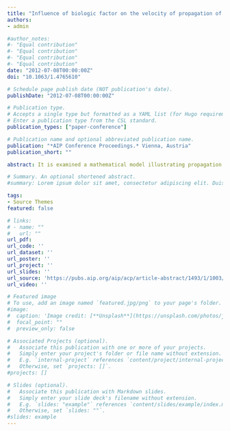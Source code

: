 ```yaml
---
title: "Influence of biologic factor on the velocity of propagation of pulse waves in vessels of living organisms"
authors:
- admin

#author_notes:
#- "Equal contribution"
#- "Equal contribution"
#- "Equal contribution"
#- "Equal contribution"
date: "2012-07-08T00:00:00Z"
doi: "10.1063/1.4765610"

# Schedule page publish date (NOT publication's date).
publishDate: "2012-07-08T00:00:00Z"

# Publication type.
# Accepts a single type but formatted as a YAML list (for Hugo requirements).
# Enter a publication type from the CSL standard.
publication_types: ["paper-conference"]

# Publication name and optional abbreviated publication name.
publication: "*AIP Conference Proceedings.* Vienna, Austria"
publication_short: ""

abstract: It is examined a mathematical model illustrating propagation of a pulse wave with biological activity of a blood vessel’s walls. The influence of the biological factor was allowed for in the equations connecting stresses and deformations of the vessel’s walls among themselves. A formula defining the pulse wave propagation velocity in an orthotropic resilient blood-filled vessel influenced by the biological factor has been deduced. The obtained results allow us to make a conclusion that stimulation of muscle fibers of the vessel’s wall brings on an increase in the pulse wave propagation velocity.

# Summary. An optional shortened abstract.
#summary: Lorem ipsum dolor sit amet, consectetur adipiscing elit. Duis posuere tellus ac convallis placerat. Proin tincidunt magna sed ex sollicitudin condimentum.

tags:
- Source Themes
featured: false

# links:
# - name: ""
#   url: ""
url_pdf: 
url_code: ''
url_dataset: ''
url_poster: ''
url_project: ''
url_slides: ''
url_source: 'https://pubs.aip.org/aip/acp/article-abstract/1493/1/1003/851974/Influence-of-biologic-factor-on-the-velocity-of?redirectedFrom=fulltext'
url_video: ''

# Featured image
# To use, add an image named `featured.jpg/png` to your page's folder. 
#image:
#  caption: 'Image credit: [**Unsplash**](https://unsplash.com/photos/jdD8gXaTZsc)'
#  focal_point: ""
#  preview_only: false

# Associated Projects (optional).
#   Associate this publication with one or more of your projects.
#   Simply enter your project's folder or file name without extension.
#   E.g. `internal-project` references `content/project/internal-project/index.md`.
#   Otherwise, set `projects: []`.
#projects: []

# Slides (optional).
#   Associate this publication with Markdown slides.
#   Simply enter your slide deck's filename without extension.
#   E.g. `slides: "example"` references `content/slides/example/index.md`.
#   Otherwise, set `slides: ""`.
#slides: example
---
```


